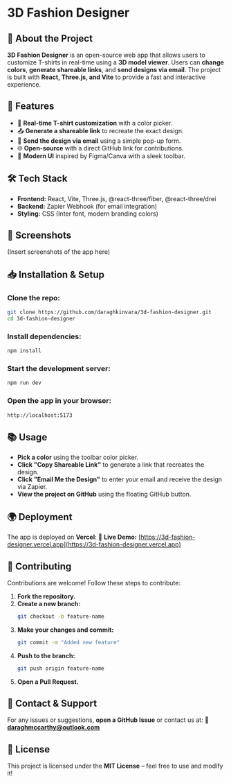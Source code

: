 # 3D Fashion Designer

## 🎨 About the Project
**3D Fashion Designer** is an open-source web app that allows users to customize T-shirts in real-time using a **3D model viewer**. Users can **change colors**, **generate shareable links**, and **send designs via email**. The project is built with **React, Three.js, and Vite** to provide a fast and interactive experience.

## 🚀 Features
- 🎨 **Real-time T-shirt customization** with a color picker.
- 📤 **Generate a shareable link** to recreate the exact design.
- 📩 **Send the design via email** using a simple pop-up form.
- 🌐 **Open-source** with a direct GitHub link for contributions.
- 🔗 **Modern UI** inspired by Figma/Canva with a sleek toolbar.

## 🛠 Tech Stack
- **Frontend:** React, Vite, Three.js, @react-three/fiber, @react-three/drei
- **Backend:** Zapier Webhook (for email integration)
- **Styling:** CSS (Inter font, modern branding colors)

## 📸 Screenshots
(Insert screenshots of the app here)

## 📥 Installation & Setup
### Clone the repo:
```sh
git clone https://github.com/daraghkinvara/3d-fashion-designer.git
cd 3d-fashion-designer
```

### Install dependencies:
```sh
npm install
```

### Start the development server:
```sh
npm run dev
```

### Open the app in your browser:
```
http://localhost:5173
```

## 📚 Usage
- **Pick a color** using the toolbar color picker.
- **Click "Copy Shareable Link"** to generate a link that recreates the design.
- **Click "Email Me the Design"** to enter your email and receive the design via Zapier.
- **View the project on GitHub** using the floating GitHub button.

## 🌍 Deployment
The app is deployed on **Vercel**:
🔗 **Live Demo:** [https://3d-fashion-designer.vercel.app](https://3d-fashion-designer.vercel.app)

## 🤝 Contributing
Contributions are welcome! Follow these steps to contribute:

1. **Fork the repository.**
2. **Create a new branch:**
   ```sh
   git checkout -b feature-name
   ```
3. **Make your changes and commit:**
   ```sh
   git commit -m "Added new feature"
   ```
4. **Push to the branch:**
   ```sh
   git push origin feature-name
   ```
5. **Open a Pull Request.**

## 🔗 Contact & Support
For any issues or suggestions, **open a GitHub Issue** or contact us at:
📧 **daraghmccarthy@outlook.com**

## 📜 License
This project is licensed under the **MIT License** – feel free to use and modify it!

